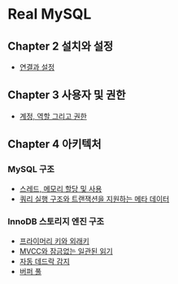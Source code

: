# Real MySQL

## Chapter 2 설치와 설정

<ul>
    <li><a href="docs/ch02.md">연결과 설정</a></li>
</ul>

## Chapter 3 사용자 및 권한

<ul>
    <li><a href="docs/ch03.md">계정, 역할 그리고 권한</a></li>
</ul>

## Chapter 4 아키텍처

### MySQL 구조
<ul>
    <li><a href="docs/ch04-1-1.md">스레드, 메모리 할당 및 사용</a></li>
    <li><a href="docs/ch04-1-2.md">쿼리 실행 구조와 트랜잭션을 지원하는 메타 데이터</a></li>
</ul>

### InnoDB 스토리지 엔진 구조

<ul>
    <li><a href="docs/ch04-2-1.md">프라이머리 키와 외래키</a></li>
    <li><a href="docs/ch04-2-2.md">MVCC와 잠금없는 일관된 읽기</a></li>
    <li><a href="docs/ch04-2-3.md">자동 데드락 감지</a></li>
    <li><a href="docs/ch04-2-4.md">버퍼 풀</a></li>
</ul>